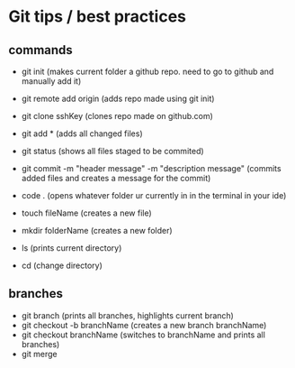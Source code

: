 # Git tips / best practices

## commands
- git init (makes current folder a github repo. need to go to github and manually add it)
- git remote add origin (adds repo made using git init)
- git clone sshKey (clones repo made on github.com)
- git add * (adds all changed files)
- git status (shows all files staged to be commited)
- git commit -m "header message" -m "description message" (commits added files and creates a message for the commit)

- code . (opens whatever folder ur currently in in the terminal in your ide)
- touch fileName (creates a new file)
- mkdir folderName (creates a new folder)
- ls (prints current directory)
- cd (change directory)

## branches
- git branch (prints all branches, highlights current branch)
- git checkout -b branchName (creates a new branch branchName)
- git checkout branchName (switches to branchName and prints all branches)
- git merge 